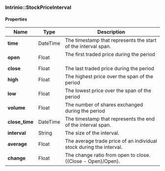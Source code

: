 

[//]: # (CLASS:Intrinio::StockPriceInterval)

[//]: # (KIND:object)

### Intrinio::StockPriceInterval

#### Properties

[//]: # (START_DEFINITION)

Name | Type | Description
------------ | ------------- | -------------
**time** | DateTime | The timestamp that represents the start of the interval span. &nbsp;
**open** | Float | The first traded price during the period &nbsp;
**close** | Float | The last traded price during the period &nbsp;
**high** | Float | The highest price over the span of the period &nbsp;
**low** | Float | The lowest price over the span of the period &nbsp;
**volume** | Float | The number of shares exchanged during the period &nbsp;
**close_time** | DateTime | The timestamp that represents the end of the interval span. &nbsp;
**interval** | String | The size of the interval. &nbsp;
**average** | Float | The average trade price of an individual stock during the interval. &nbsp;
**change** | Float | The change ratio from open to close.  ((Close - Open)/Open). &nbsp;

[//]: # (END_DEFINITION)



